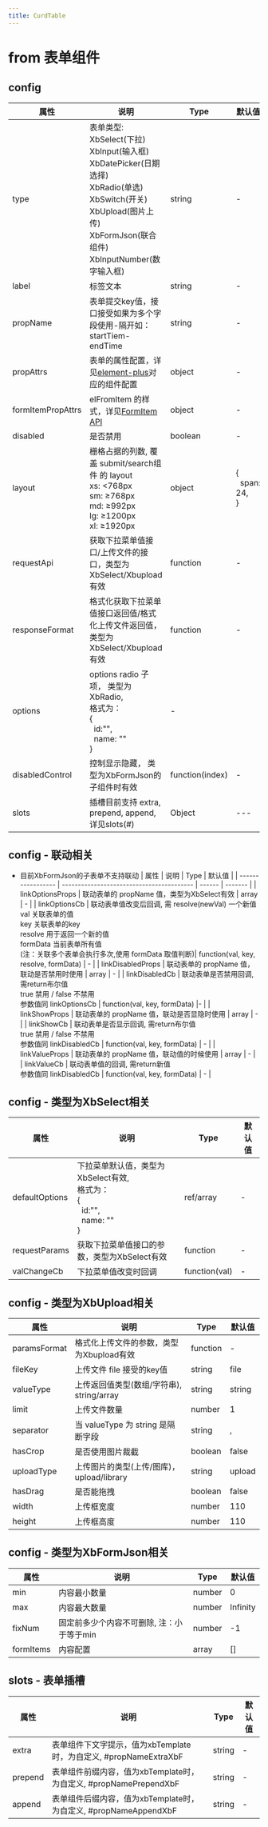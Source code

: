 ```yaml
---
title: CurdTable
---
```


# from 表单组件

## config

| 属性               | 说明                                      | Type   | 默认值   |
| ----------------- | ----------------------------------------- | ------ | ------- |
| type              | 表单类型:   <br>XbSelect(下拉)<br>XbInput(输入框)<br>XbDatePicker(日期选择)<br>XbRadio(单选)<br>XbSwitch(开关)<br>XbUpload(图片上传) <br>XbFormJson(联合组件) <br>XbInputNumber(数字输入框)   | string | -      |
| label             | 标签文本                                    | string | -      |
| propName          | 表单提交key值，接口接受如果为多个字段使用-隔开如：startTiem-endTime  | string | -      |
| propAttrs         | 表单的属性配置，详见[element-plus](https://element-plus.org/zh-CN/component/input.html)对应的组件配置  | object | -      |
| formItemPropAttrs | elFromItem 的样式，详见[FormItem API](https://element-plus.org/zh-CN/component/form.html#formitem-api) | object | - |
| disabled         | 是否禁用                                      | boolean | -  |
| layout         |  栅格占据的列数, 覆盖 submit/search组件 的 layout<br>xs:	<768px<br> sm:	≥768px <br> md:	≥992px <br> lg:	≥1200px  <br> xl:	≥1920px   | object | { <br>&nbsp;&nbsp;span: 24, <br>} |
| requestApi | 获取下拉菜单值接口/上传文件的接口，类型为XbSelect/Xbupload有效 | function | - |
| responseFormat | 格式化获取下拉菜单值接口返回值/格式化上传文件返回值，类型为XbSelect/Xbupload有效 | function | - |
| options       | options radio 子项， 类型为XbRadio, <br>格式为：<br>{ <br>&nbsp;&nbsp;id:"",<br>&nbsp;&nbsp;name: "" <br>} | - |
| disabledControl | 控制显示隐藏， 类型为XbFormJson的子组件时有效 | function(index) |- |
| slots | 插槽目前支持 extra, prepend, append, 详见slots(#) | Object | --- |


## config - 联动相关
- 目前XbFormJson的子表单不支持联动 
| 属性               | 说明                                      | Type   | 默认值   |
| ----------------- | ----------------------------------------- | ------ | ------- |
| linkOptionsProps  |  联动表单的 propName 值，类型为XbSelect有效 | array | -  |
| linkOptionsCb     |  联动表单值改变后回调, 需 resolve(newVal) 一个新值  <br> val 关联表单的值 <br> key 关联表单的key <br> resolve 用于返回一个新的值 <br> formData 当前表单所有值 <br>  (注：关联多个表单会执行多次,使用 formData 取值判断)| function(val, key, resolve, formData) | -  |
| linkDisabledProps  |  联动表单的 propName 值，联动是否禁用时使用      | array | -  |
| linkDisabledCb   | 联动表单是否禁用回调, 需return布尔值<br>true 禁用 / false 不禁用<br> 参数值同 linkOptionsCb | function(val, key, formData) |- |
| linkShowProps  |  联动表单的 propName 值，联动是否显隐时使用      | array | -  |
| linkShowCb  |  联动表单是否显示回调, 需return布尔值<br>true 禁用 / false 不禁用<br> 参数值同 linkDisabledCb     | function(val, key, formData) | -  |
| linkValueProps  |  联动表单的 propName 值，联动值的时候使用      | array | -  |
| linkValueCb  |  联动表单值的回调, 需return新值 <br> 参数值同 linkDisabledCb     | function(val, key, formData) | -  |

## config - 类型为XbSelect相关
| 属性               | 说明                                      | Type   | 默认值   |
| ----------------- | ----------------------------------------- | ------ | ------- |
| defaultOptions    | 下拉菜单默认值，类型为XbSelect有效, <br>格式为：<br>{ <br>&nbsp;&nbsp;id:"",<br>&nbsp;&nbsp;name: "" <br>}    | ref/array | -  |
| requestParams | 获取下拉菜单值接口的参数，类型为XbSelect有效 | function | - |
| valChangeCb | 下拉菜单值改变时回调  | function(val) | - |

## config - 类型为XbUpload相关
| 属性               | 说明                                      | Type   | 默认值   |
| ----------------- | ----------------------------------------- | ------ | ------- |
| paramsFormat      | 格式化上传文件的参数，类型为Xbupload有效        | function | -     |
| fileKey           | 上传文件 file 接受的key值                    | string | file    |
| valueType         | 上传返回值类型(数组/字符串), string/array      | string | string |
| limit             | 上传文件数量                                 | number | 1      |
| separator         | 当 valueType 为 string 是隔断字段            | string | ,       |
| hasCrop           | 是否使用图片裁截                              | boolean | false  |
| uploadType        | 上传图片的类型(上传/图库)， upload/library     | string | upload |
| hasDrag           | 是否能拖拽                                   | boolean | false | 
| width             | 上传框宽度                                   | number | 110 | 
| height            | 上传框高度                                   | number | 110 | 

## config - 类型为XbFormJson相关
| 属性               | 说明                                      | Type    | 默认值     |
| ----------------- | ----------------------------------------- | ------  | -------   |
| min               | 内容最小数量                                | number  | 0         |
| max               | 内容最大数量                                | number  | Infinity  |
| fixNum            | 固定前多少个内容不可删除, 注：小于等于min           | number  | -1        |
| formItems         | 内容配置                                   | array   | []        |

## slots - 表单插槽
| 属性      | 说明                                                         | Type   | 默认值   |
| ---------| ------------------------------------------------------------ | ------ | ------- |
| extra    | 表单组件下文字提示，值为xbTemplate时，为自定义, #propNameExtraXbF | string | -       |
| prepend  | 表单组件前缀内容，值为xbTemplate时，为自定义, #propNamePrependXbF | string | -       |
| append   | 表单组件后缀内容，值为xbTemplate时，为自定义, #propNameAppendXbF  | string | -       |